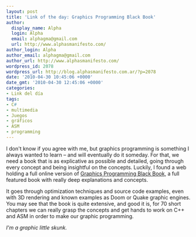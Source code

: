 ```yaml
---
layout: post
title: 'Link of the day: Graphics Programming Black Book'
author:
  display_name: Alpha
  login: Alpha
  email: alphagma@gmail.com
  url: http://www.alphasmanifesto.com/
author_login: Alpha
author_email: alphagma@gmail.com
author_url: http://www.alphasmanifesto.com/
wordpress_id: 2078
wordpress_url: http://blog.alphasmanifesto.com.ar/?p=2078
date: '2010-04-30 10:45:06 +0000'
date_gmt: '2010-04-30 12:45:06 +0000'
categories:
- Link del día
tags:
- C#
- multimedia
- Juegos
- gráficos
- ASM
- programming
---
```


I don't know if you agree with me, but graphics programming is something I always wanted to learn &ndash; and will eventually do it someday. For that, we need a book that is as explicative as possible and detailed, going through every concept and being insightful on the concepts.  Luckily, I found a web holding a full online version of [Graphics Programming Black Book](http://www.gamedev.net/reference/articles/article1698.asp), a full featured book with really deep explanations and concepts.

It goes through optimization techniques and source code examples, even with 3D rendering and known examples as Doom or Quake graphic engines. You may see that the book is quite extensive, and good it is, for 70 short chapters we can really grasp the concepts and get hands to work on C++ and ASM in order to make our graphic programming.

_I'm a graphic little skunk._
